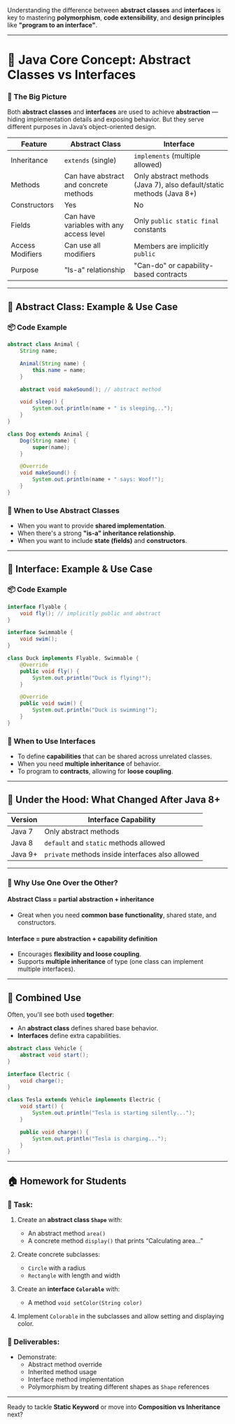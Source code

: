 Understanding the difference between **abstract classes** and **interfaces** is key to mastering **polymorphism**, **code extensibility**, and **design principles** like **"program to an interface"**.

---

# 🧩 Java Core Concept: Abstract Classes vs Interfaces

### 🧠 The Big Picture

Both **abstract classes** and **interfaces** are used to achieve **abstraction** — hiding implementation details and exposing behavior. But they serve different purposes in Java’s object-oriented design.

| Feature | Abstract Class | Interface |
|--------|----------------|-----------|
| Inheritance | `extends` (single) | `implements` (multiple allowed) |
| Methods | Can have abstract and concrete methods | Only abstract methods (Java 7), also default/static methods (Java 8+) |
| Constructors | Yes | No |
| Fields | Can have variables with any access level | Only `public static final` constants |
| Access Modifiers | Can use all modifiers | Members are implicitly `public` |
| Purpose | "Is-a" relationship | "Can-do" or capability-based contracts |

---

## 🧪 Abstract Class: Example & Use Case

### 📦 Code Example

```java
abstract class Animal {
    String name;

    Animal(String name) {
        this.name = name;
    }

    abstract void makeSound(); // abstract method

    void sleep() {
        System.out.println(name + " is sleeping...");
    }
}

class Dog extends Animal {
    Dog(String name) {
        super(name);
    }

    @Override
    void makeSound() {
        System.out.println(name + " says: Woof!");
    }
}
```

### 🎯 When to Use Abstract Classes
- When you want to provide **shared implementation**.
- When there's a strong **"is-a" inheritance relationship**.
- When you want to include **state (fields)** and **constructors**.

---

## 🧪 Interface: Example & Use Case

### 📦 Code Example

```java
interface Flyable {
    void fly(); // implicitly public and abstract
}

interface Swimmable {
    void swim();
}

class Duck implements Flyable, Swimmable {
    @Override
    public void fly() {
        System.out.println("Duck is flying!");
    }

    @Override
    public void swim() {
        System.out.println("Duck is swimming!");
    }
}
```

### 🎯 When to Use Interfaces
- To define **capabilities** that can be shared across unrelated classes.
- When you need **multiple inheritance** of behavior.
- To program to **contracts**, allowing for **loose coupling**.

---

## 🔬 Under the Hood: What Changed After Java 8+

| Version | Interface Capability |
|--------|-----------------------|
| Java 7 | Only abstract methods |
| Java 8 | `default` and `static` methods allowed |
| Java 9+ | `private` methods inside interfaces also allowed |

---

### 🧠 Why Use One Over the Other?

#### Abstract Class = **partial abstraction + inheritance**
- Great when you need **common base functionality**, shared state, and constructors.

#### Interface = **pure abstraction + capability definition**
- Encourages **flexibility and loose coupling**.
- Supports **multiple inheritance** of type (one class can implement multiple interfaces).

---

## 🔄 Combined Use

Often, you'll see both used **together**:
- An **abstract class** defines shared base behavior.
- **Interfaces** define extra capabilities.

```java
abstract class Vehicle {
    abstract void start();
}

interface Electric {
    void charge();
}

class Tesla extends Vehicle implements Electric {
    void start() {
        System.out.println("Tesla is starting silently...");
    }

    public void charge() {
        System.out.println("Tesla is charging...");
    }
}
```

---

## 🏠 Homework for Students

### 📌 Task:

1. Create an **abstract class `Shape`** with:
   - An abstract method `area()`
   - A concrete method `display()` that prints “Calculating area…”

2. Create concrete subclasses:
   - `Circle` with a radius
   - `Rectangle` with length and width

3. Create an **interface `Colorable`** with:
   - A method `void setColor(String color)`

4. Implement `Colorable` in the subclasses and allow setting and displaying color.

### 📌 Deliverables:

- Demonstrate:
  - Abstract method override
  - Inherited method usage
  - Interface method implementation
  - Polymorphism by treating different shapes as `Shape` references

---

Ready to tackle **Static Keyword** or move into **Composition vs Inheritance** next?

